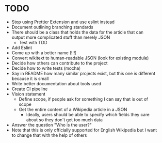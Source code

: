 # TODO

-   Stop using Prettier Extension and use eslint instead
-   Document outlining branching standards
-   There should be a class that holds the data for the article that can output more complicated stuff than merely JSON
    -   Test with TDD
-   Add Eslint
-   Come up with a better name (!!!)
-   Convert wikitext to human-readable JSON (look for existing module)
-   Decide how others can contribute to the project
-   Decide how to write tests (mocha)
-   Say in README how many similar projects exist, but this one is different because it is small
-   Write better documentation about tools used
-   Create CI pipeline
-   Vision statement
    -   Define scope, if people ask for something I can say that is out of scope
    -   Get the entire content of a Wikipedia article in a JSON
        -   Ideally, users should be able to specify which fields they care about so they don't get too much data
-   Answer the question "Who is the user?"
-   Note that this is only officially supported for English Wikipedia but I want to change that with the help of others
